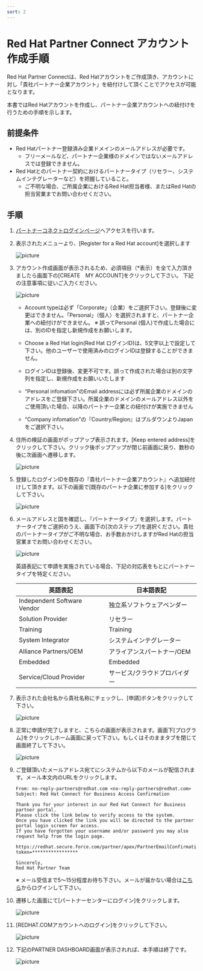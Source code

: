 ```yaml
---
sort: 2
---
```


# Red Hat Partner Connect アカウント作成手順

Red Hat Partner Connectは、Red Hatアカウントをご作成頂き、アカウントに対し「貴社パートナー企業アカウント」を紐付けして頂くことでアクセスが可能となります。

本書ではRed Hatアカウントを作成し、パートナー企業アカウントへの紐付けを行うための手順を示します。

## 前提条件

* Red Hatパートナー登録済み企業ドメインのメールアドレスが必要です。
  * フリーメールなど、パートナー企業様のドメインではないメールアドレスでは登録できません。
* Red Hatとのパートナー契約におけるパートナータイプ（リセラー、システムインテグレーターなど）を把握していること。
  * ご不明な場合、ご所属企業におけるRed Hat担当者様、またはRed Hatの担当営業までお問い合わせください。

## 手順

1. [パートナーコネクトログインページ](https://sso.redhat.com/auth/realms/redhat-external/protocol/saml/clients/redhat?RelayState=%2FDashboard_page)へアクセスを行います。

1. 表示されたメニューより、[Register for a Red Hat account]を選択します

   ![picture](https://github.com/RH-OPEN/rh-open.github.io/blob/main/offering/images/partner-connect/001.png?raw=true)

3. アカウント作成画面が表示されるため、必須項目（*表示）を全て入力頂きましたら画面下の[CREATE　MY ACCOUNT]をクリックして下さい。
下記の注意事項に従いご入力ください。

   ![picture](https://github.com/RH-OPEN/rh-open.github.io/blob/main/offering/images/partner-connect/002.png?raw=true)

      - Account typeは必ず「Corporate」（企業）をご選択下さい。登録後に変更はできません。「Personal」（個人）を選択されますと、パートナー企業への紐付けができません。
         ※ 誤ってPersonal (個人)で作成した場合には、別のIDを指定し新規作成をお願いします。

      - Choose a Red Hat login(Red Hat ログインID)は、5文字以上で設定して下さい。他のユーザーで使用済みのログインIDは登録することができません。

      - ログインIDは登録後、変更不可です。誤って作成された場合は別の文字列を指定し、新規作成をお願いいたします

      - “Personal infomation”のEmail addressには必ず所属企業のドメインのアドレスをご登録下さい。所属企業のドメインのメールアドレス以外をご使用頂いた場合、以降のパートナー企業との紐付けが実施できません

      - “Company infomation”の『Country/Region』はプルダウンよりJapanをご選択下さい。

1. 住所の検証の画面がポップアップ表示されます。[Keep entered address]をクリックして下さい。クリック後ポップアップが閉じ前画面に戻り、数秒の後に次画面へ遷移します。

   ![picture](https://github.com/RH-OPEN/rh-open.github.io/blob/main/offering/images/partner-connect/003.png?raw=true)

2. 登録したログインIDを既存の『貴社パートナー企業アカウント』へ追加紐付けして頂きます。以下の画面で[既存のパートナ企業に参加する]をクリックして下さい。

   ![picture](https://github.com/RH-OPEN/rh-open.github.io/blob/main/offering/images/partner-connect/004.png?raw=true)

3. メールアドレスと国を確認し、『パートナータイプ』を選択します。パートナータイプをご選択のうえ、画面下の[次のステップ]を選択ください。貴社のパートナータイプがご不明な場合、お手数おかけしますがRed Hatの担当営業までお問い合わせください。

   ![picture](https://github.com/RH-OPEN/rh-open.github.io/blob/main/offering/images/partner-connect/005.png?raw=true)


   英語表記にて申請を実施されている場合、下記の対応表をもとにパートナータイプを特定ください。

   |英語表記|日本語表記|
   | ---- | ---- |
   |Independent Software Vendor|独立系ソフトウェアベンダー|
   |Solution Provider|リセラー|
   |Training|Training|
   |System Integrator|システムインテグレーター|
   |Alliance Partners/OEM|アライアンスパートナー/OEM|
   |Embedded|Embedded|
   |Service/Cloud Provider|サービス/クラウドプロバイダー|


1. 表示された会社名から貴社名称にチェックし、[申請]ボタンをクリックして下さい。

     ![picture](https://github.com/RH-OPEN/rh-open.github.io/blob/main/offering/images/partner-connect/006.png?raw=true)

1. 正常に申請が完了しますと、こちらの画面が表示されます。画面下[プログラム]をクリックしホーム画面に戻って下さい。もしくはそのままタブを閉じて画面終了して下さい。

     ![picture](https://github.com/RH-OPEN/rh-open.github.io/blob/main/offering/images/partner-connect/007.png?raw=true)

1. ご登録頂いたメールアドレス宛てにシステムから以下のメールが配信されます。メール本文内のURLをクリックします。

      ```
      ​From: no-reply-partners@redhat.com <no-reply-partners@redhat.com>
      Subject: Red Hat Connect for Business Access Confirmation

      Thank you for your interest in our Red Hat Connect for Business partner portal.
      Please click the link below to verify access to the system. 
      Once you have clicked the link you will be directed to the partner portal login screen for access.
      If you have forgotten your username and/or password you may also request help from the login page.

      https://redhat.secure.force.com/partner/apex/PartnerEmailConfirmation?token=​*​****************

      Sincerely,
      Red Hat Partner Team
      ```
      
      ※ メール受信まで5〜15分程度お待ち下さい。メールが届かない場合は[こちら](https://www.redhat.com/wapps/sfconnector)からログインして下さい。
      

1. 遷移した画面にて[パートナーセンターにログイン]をクリックします。

     ![picture](https://github.com/RH-OPEN/rh-open.github.io/blob/main/offering/images/partner-connect/008.png?raw=true)

1. [REDHAT.COMアカウントへのログイン]をクリックして下さい。

     ![picture](https://github.com/RH-OPEN/rh-open.github.io/blob/main/offering/images/partner-connect/009.png?raw=true)

1. 下記のPARTNER DASHBOARD画面が表示されれば、本手順は終了です。

     ![picture](https://github.com/RH-OPEN/rh-open.github.io/blob/main/offering/images/partner-connect/010.png?raw=true)